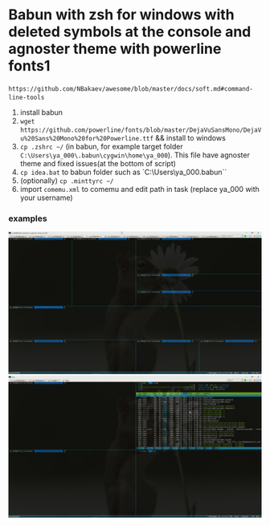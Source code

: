 # Babun with zsh for windows with deleted symbols at the console and agnoster theme with powerline fonts1

`https://github.com/NBakaev/awesome/blob/master/docs/soft.md#command-line-tools`

1) install babun
2) `wget https://github.com/powerline/fonts/blob/master/DejaVuSansMono/DejaVu%20Sans%20Mono%20for%20Powerline.ttf` && install to windows
3) `cp .zshrc ~/` (in babun, for example target folder `C:\Users\ya_000\.babun\cygwin\home\ya_000`). This file have agnoster theme and fixed issues(at the bottom of script)
4) `cp idea.bat` to babun folder such as `C:\Users\ya_000\.babun``
5) (optionally) `cp .minttyrc ~/`
6) import `comemu.xml` to comemu and edit path in task (replace ya_000 with your username)


### examples

![](https://raw.githubusercontent.com/NBakaev/awesome/master/common/windows/comemu_1.jpg)
![](https://raw.githubusercontent.com/NBakaev/awesome/master/common/windows/comemu_2.jpg)
